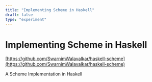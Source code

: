 ```yaml
---
title: "Implementing Scheme in Haskell"
draft: false
type: "experiment"
---
```


# Implementing Scheme in Haskell

[https://github.com/SwarnimWalavalkar/haskell-scheme](https://github.com/SwarnimWalavalkar/haskell-scheme)

A Scheme Implementation in Haskell
